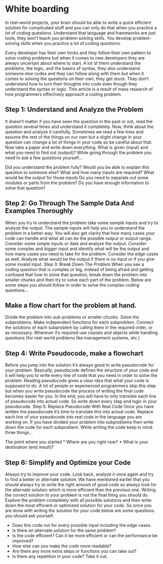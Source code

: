# White boarding

In real-world projects, your brain should be able to write a quick efficient solution for complicated stuff and you can only do that when you practice a lot of coding questions. Understand that language and frameworks are just tools, they won’t teach you problem-solving skills. You develop problem-solving skills when you practice a lot of coding questions.

Every developer has their own tricks and they follow their own pattern to solve coding problems but when it comes to new developers they are always uncertain about where to start. A lot of them understand the problems, the logic, and the basics of syntax, they also understand someone else codes and they can follow along with them but when it comes to solving the questions on their own, they get stuck. They don’t understand how to turn their thoughts into code even though they understand the syntax or logic. This article is a result of mass research of how programmers effectively approach a coding problem.

## Step 1: Understand and Analyze the Problem

It doesn’t matter if you have seen the question in the past or not, read the question several times and understand it completely. Now, think about the question and analyze it carefully. Sometimes we read a few lines and assume the rest of the things on our own but a slight change in your question can change a lot of things in your code so be careful about that. Now take a paper and write down everything. What is given (input) and what you need to find out (output)? While going through the problem you need to ask a few questions yourself…

Did you understand the problem fully? Would you be able to explain this question to someone else? What and how many inputs are required? What would be the output for those inputs Do you need to separate out some modules or parts from the problem? Do you have enough information to solve that question?

## Step 2: Go Through The Sample Data And Examples Thoroughly

When you try to understand the problem take some sample inputs and try to analyze the output. The sample inputs will help you to understand the problem in a better way. You will also get clarity that how many cases your code can handle and what all can be the possible output or output range. Consider some simple inputs or data and analyze the output. Consider some complex and bigger input and identify what will be the output and how many cases you need to take for the problem. Consider the edge cases as well. Analyze what would be the output if there is no input or if you give some invalid input. Step 3: Break Down The Problem When you see a coding question that is complex or big, instead of being afraid and getting confused that how to solve that question, break down the problem into smaller chunks and then try to solve each part of the problem. Below are some steps you should follow in order to solve the complex coding questions…

## Make a flow chart for the problem at hand.

Divide the problem into sub-problems or smaller chunks. Solve the subproblems. Make independent functions for each subproblem. Connect the solutions of each subproblem by calling them in the required order, or as necessary. Wherever it’s required use classes and objects while handling questions (for real-world problems like management systems, etc.)

## Step 4: Write Pseudocode, make a flowchart

Before you jump into the solution it’s always good to write pseudocode for your problem. Basically, pseudocode defines the structure of your code and it will help you to write every line of code that you need in order to solve the problem. Reading pseudocode gives a clear idea that what your code is supposed to do. A lot of people or experienced programmers skip this step but when you write pseudocode the process of writing the final code becomes easier for you. In the end, you will have to only translate each line of pseudocode into actual code. So write down every step and logic in your pseudocode. Step 5: Replace Pseudocode With Real Code Once you have written the pseudocode it’s time to translate this into actual code. Replace each line of your pseudocode into real code in the language you are working on. If you have divided your problem into subproblems then write down the code for each subproblem. While writing the code keep in mind three things…

The point where you started \* Where are you right now? \* What is your destination (end result)?

## Step 6: Simplify and Optimize your Code

Always try to improve your code. Look back, analyze it once again and try to find a better or alternate solution. We have mentioned earlier that you should always try to write the right amount of good code so always look for the alternate solution which is more efficient than the previous one. Writing the correct solution to your problem is not the final thing you should do. Explore the problem completely with all possible solutions and then write down the most efficient or optimized solution for your code. So once you are done with writing the solution for your code below are some questions you should ask yourself.

-   Does this code run for every possible input including the edge cases.
-   Is there an alternate solution for the same problem?
-   Is the code efficient? Can it be more efficient or can the performance be improved?
-   How else can you make the code more readable?
-   Are there any more extra steps or functions you can take out?
-   Is there any repetition in your code? Take it out.
